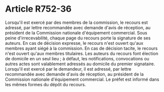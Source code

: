 # Article R752-36

Lorsqu'il est exercé par des membres de la commission, le recours est adressé, par lettre recommandée avec demande d'avis de réception, au président de la Commission nationale d'équipement commercial. Sous peine d'irrecevabilité, chaque page du recours porte la signature de ses auteurs.   En cas de décision expresse, le recours n'est ouvert qu'aux membres ayant siégé à la commission.   En cas de décision tacite, le recours n'est ouvert qu'aux membres titulaires.   Les auteurs du recours font élection de domicile en un seul lieu ; à défaut, les notifications, convocations ou autres actes sont valablement adressés au domicile du premier signataire.   Lorsqu'il est exercé par le demandeur, il est adressé, par lettre recommandée avec demande d'avis de réception, au président de la Commission nationale d'équipement commercial.   Le préfet est informé dans les mêmes formes du dépôt du recours.